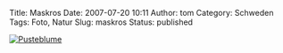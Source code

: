 Title: Maskros
Date: 2007-07-20 10:11
Author: tom
Category: Schweden
Tags: Foto, Natur
Slug: maskros
Status: published

[![Pusteblume](/pic/pusteblume_s.jpg "Pusteblume")](/pic/pusteblume_l.jpg)

